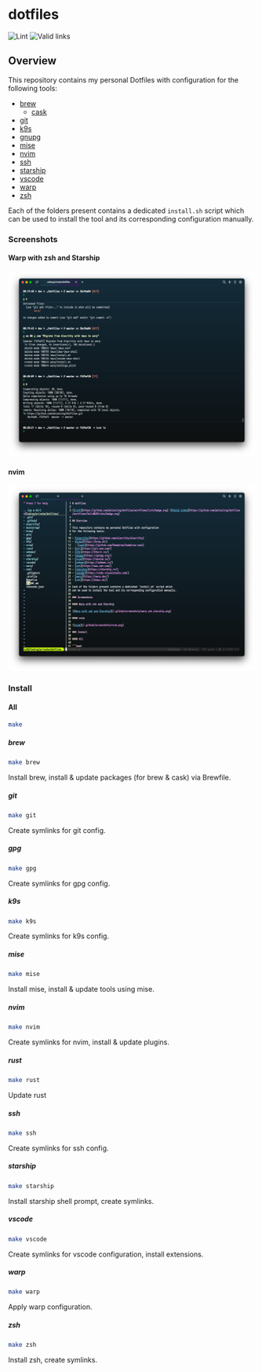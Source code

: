 # dotfiles

![Lint](https://github.com/pkissling/dotfiles/workflows/Lint/badge.svg) ![Valid links](https://github.com/pkissling/dotfiles/workflows/Valid%20links/badge.svg)

## Overview

This repository contains my personal Dotfiles with configuration
for the following tools:

- [brew](https://brew.sh/)
  - [cask](https://github.com/Homebrew/homebrew-cask)
- [git](https://git-scm.com/)
- [k9s](https://k9scli.io/)
- [gnupg](https://gnupg.org/)
- [mise](https://mise.jdx.dev/)
- [nvim](https://neovim.io/)
- [ssh](https://www.ssh.com/)
- [starship](https://starship.rs/)
- [vscode](https://code.visualstudio.com/)
- [warp](https://warp.dev/)
- [zsh](https://ohmyz.sh/)

Each of the folders present contains a dedicated `install.sh` script which
can be used to install the tool and its corresponding configuration manually.

### Screenshots

#### Warp with zsh and Starship

![Warp with zsh and Starship](/.github/screenshots/warp_zsh_starship.png)

#### nvim

![nvim](/.github/screenshots/nvim.png)

### Install

#### All

```bash
make
```

##### brew

```bash
make brew
```

Install brew, install & update packages (for brew & cask) via Brewfile.

##### git

```bash
make git
```

Create symlinks for git config.

##### gpg

```bash
make gpg
```

Create symlinks for gpg config.

##### k9s

```bash
make k9s
```

Create symlinks for k9s config.

##### mise

```bash
make mise
```

Install mise, install & update tools using mise.

<!-- markdownlint-disable -->
##### nvim
<!-- markdownlint-restore -->
```bash
make nvim
```

Create symlinks for nvim, install & update plugins.

##### rust

```bash
make rust
```

Update rust

##### ssh

```bash
make ssh
```

Create symlinks for ssh config.

##### starship

```bash
make starship
```

Install starship shell prompt, create symlinks.

##### vscode

```bash
make vscode
```

Create symlinks for vscode configuration, install extensions.

##### warp

```bash
make warp
```

Apply warp configuration.

##### zsh

```bash
make zsh
```

Install zsh, create symlinks.

